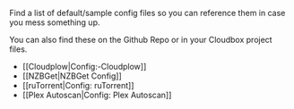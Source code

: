 Find a list of default/sample config files so you can reference them in case you mess something up. 

You can also find these on the Github Repo or in your Cloudbox project files.


- [[Cloudplow|Config:-Cloudplow]]
- [[NZBGet|NZBGet Config]]
- [[ruTorrent|Config: ruTorrent]]
- [[Plex Autoscan|Config: Plex Autoscan]]
